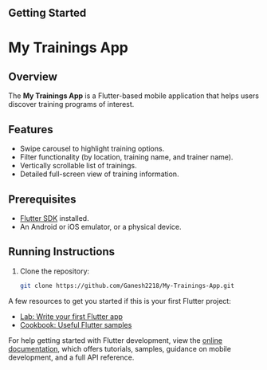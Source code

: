 ## Getting Started

# My Trainings App

## Overview
The **My Trainings App** is a Flutter-based mobile application that helps users discover training programs of interest.

## Features
- Swipe carousel to highlight training options.
- Filter functionality (by location, training name, and trainer name).
- Vertically scrollable list of trainings.
- Detailed full-screen view of training information.

## Prerequisites
- [Flutter SDK](https://flutter.dev/docs/get-started/install) installed.
- An Android or iOS emulator, or a physical device.

## Running Instructions
1. Clone the repository:
   ```bash
   git clone https://github.com/Ganesh2218/My-Trainings-App.git

   
A few resources to get you started if this is your first Flutter project:

- [Lab: Write your first Flutter app](https://docs.flutter.dev/get-started/codelab)
- [Cookbook: Useful Flutter samples](https://docs.flutter.dev/cookbook)

For help getting started with Flutter development, view the
[online documentation](https://docs.flutter.dev/), which offers tutorials,
samples, guidance on mobile development, and a full API reference.
